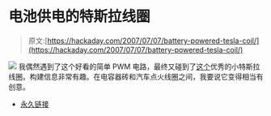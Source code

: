 # 电池供电的特斯拉线圈

> 原文:[https://hackaday.com/2007/07/07/battery-powered-tesla-coil/](https://hackaday.com/2007/07/07/battery-powered-tesla-coil/)

![](../Images/5f5cb93ee28120ab7d4b13dbf3356deb.png)
我偶然遇到了这个好看的简单 PWM 电路，最终又碰到了[这个](http://www.rmcybernetics.com/projects/DIY_Devices/homemade_tesla_coil.htm)优秀的小特斯拉线圈。构建信息非常有趣。在电容器砖和汽车点火线圈之间，我要说它变得相当有创意。

*   [永久链接](http://www.rmcybernetics.com/projects/DIY_Devices/homemade_tesla_coil.htm)